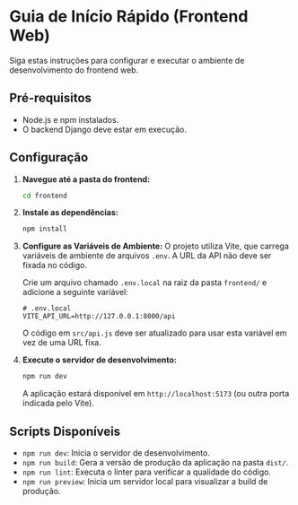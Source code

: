# Guia de Início Rápido (Frontend Web)

Siga estas instruções para configurar e executar o ambiente de desenvolvimento do frontend web.

## Pré-requisitos
- Node.js e npm instalados.
- O backend Django deve estar em execução.

## Configuração

1.  **Navegue até a pasta do frontend:**
    ```bash
    cd frontend
    ```

2.  **Instale as dependências:**
    ```bash
    npm install
    ```

3.  **Configure as Variáveis de Ambiente:**
    O projeto utiliza Vite, que carrega variáveis de ambiente de arquivos `.env`. A URL da API não deve ser fixada no código.

    Crie um arquivo chamado `.env.local` na raiz da pasta `frontend/` e adicione a seguinte variável:

    ```env
    # .env.local
    VITE_API_URL=http://127.0.0.1:8000/api
    ```
    O código em `src/api.js` deve ser atualizado para usar esta variável em vez de uma URL fixa.

4.  **Execute o servidor de desenvolvimento:**
    ```bash
    npm run dev
    ```
    A aplicação estará disponível em `http://localhost:5173` (ou outra porta indicada pelo Vite).

## Scripts Disponíveis
- `npm run dev`: Inicia o servidor de desenvolvimento.
- `npm run build`: Gera a versão de produção da aplicação na pasta `dist/`.
- `npm run lint`: Executa o linter para verificar a qualidade do código.
- `npm run preview`: Inicia um servidor local para visualizar a build de produção.